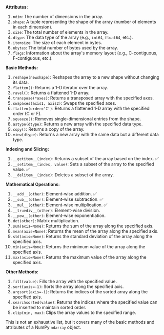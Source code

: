 **Attributes:**

1. `ndim`: The number of dimensions in the array.
2. `shape`: A tuple representing the shape of the array (number of elements in each dimension).
3. `size`: The total number of elements in the array.
4. `dtype`: The data type of the array (e.g., `int64`, `float64`, etc.).
5. `itemsize`: The size of each element in bytes.
6. `nbytes`: The total number of bytes used by the array.
7. `flags`: Information about the array's memory layout (e.g., C-contiguous, F-contiguous, etc.).

**Basic Methods:**

1. `reshape(newshape)`: Reshapes the array to a new shape without changing its data.
2. `flatten()`: Returns a 1-D iterator over the array.
3. `ravel()`: Returns a flattened 1-D array.
4. `transpose(*axes)`: Returns a transposed array with the specified axes.
5. `swapaxes(axis1, axis2)`: Swaps the specified axes.
6. `flatten(order='C')`: Returns a flattened 1-D array with the specified order (C or F).
7. `squeeze()`: Removes single-dimensional entries from the shape.
8. `astype(dtype)`: Returns a new array with the specified data type.
9. `copy()`: Returns a copy of the array.
10. `view(dtype)`: Returns a new array with the same data but a different data type.

**Indexing and Slicing:**

1. `__getitem__(index)`: Returns a subset of the array based on the index. ✅
2. `__setitem__(index, value)`: Sets a subset of the array to the specified value. ✅
3. `__delitem__(index)`: Deletes a subset of the array.

**Mathematical Operations:**

1. `__add__(other)`: Element-wise addition. ✅
2. `__sub__(other)`: Element-wise subtraction. ✅
3. `__mul__(other)`: Element-wise multiplication. ✅
4. `__truediv__(other)`: Element-wise division.
5. `__pow__(other)`: Element-wise exponentiation.
6. `dot(other)`: Matrix multiplication.
7. `sum(axis=None)`: Returns the sum of the array along the specified axis.
8. `mean(axis=None)`: Returns the mean of the array along the specified axis.
9. `std(axis=None)`: Returns the standard deviation of the array along the specified axis.
10. `min(axis=None)`: Returns the minimum value of the array along the specified axis.
11. `max(axis=None)`: Returns the maximum value of the array along the specified axis.

**Other Methods:**

1. `fill(value)`: Fills the array with the specified value.
2. `sort(axis=-1)`: Sorts the array along the specified axis.
3. `argsort(axis=-1)`: Returns the indices of the sorted array along the specified axis.
4. `searchsorted(value)`: Returns the indices where the specified value can be inserted to maintain sorted order.
5. `clip(min, max)`: Clips the array values to the specified range.

This is not an exhaustive list, but it covers many of the basic methods and attributes of a NumPy `ndarray` object.
